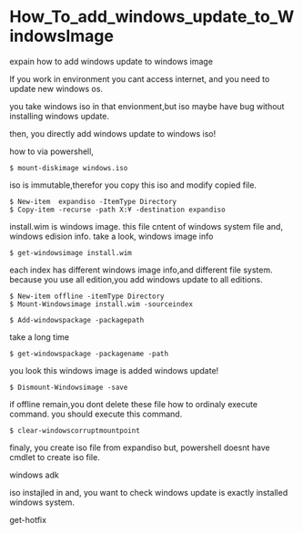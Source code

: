 # How_To_add_windows_update_to_WindowsImage
expain how to add windows update to windows image

If you work in environment you cant access internet,
and you need to update new windows os.

you  take windows iso in that envionment,but iso maybe have bug without installing windows update.

then, you directly add windows update to windows iso!

how to
via powershell,
```
$ mount-diskimage windows.iso
```
iso is immutable,therefor you copy this iso and
modify copied file.
```
$ New-item  expandiso -ItemType Directory
$ Copy-item -recurse -path X:¥ -destination expandiso
```
install.wim is windows image. this file cntent of windows system file and, windows edision info.
take a look, windows image info
```
$ get-windowsimage install.wim
```
each index has different windows image info,and different file system.
because you use all edition,you add windows update to all editions.

```
$ New-item offline -itemType Directory
$ Mount-Windowsimage install.wim -sourceindex 
```

```
$ Add-windowspackage -packagepath
```
take a long time

```
$ get-windowspackage -packagename -path 
```

you look this windows image is added windows update!

```
$ Dismount-Windowsimage -save
```

if offline remain,you dont delete these file how to ordinaly execute command.
you should execute this command.

```
$ clear-windowscorruptmountpoint
```

finaly, you create iso file from expandiso
but, powershell doesnt have cmdlet to create iso file.

windows adk


iso instajled in and, you want to check windows update is exactly installed windows system.

get-hotfix
